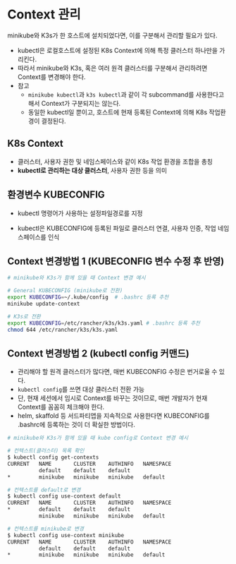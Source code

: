 # Context 관리

minikube와 K3s가 한 호스트에 설치되었다면, 이를 구분해서 관리할 필요가 있다.

- kubectl은 로컬호스트에 설정된 K8s Context에 의해 특정 클러스터 하나만을 가리킨다.
- 따라서 minikube와 K3s, 혹은 여러 원격 클러스터를 구분해서 관리하려면 Context를 변경해야 한다.
- 참고
  - `minikube kubectl`과 `k3s kubectl`과 같이 각 subcommand를 사용한다고 해서 Context가 구분되지는 않는다.
  - 동일한 kubectl일 뿐이고, 호스트에 현재 등록된 Context에 의해 K8s 작업환경이 결정된다.

## K8s Context

- 클러스터, 사용자 권한 및 네임스페이스와 같이 K8s 작업 환경을 조합을 총칭
- **kubectl로 관리하는 대상 클러스터**, 사용자 권한 등을 의미

## 환경변수 KUBECONFIG

- kubectl 명령어가 사용하는 설정파일경로를 지정

- kubectl은 KUBECONFIG에 등록된 파일로 클러스터 연결, 사용자 인증, 작업 네임스페이스를 인식

## Context 변경방법 1 (KUBECONFIG 변수 수정 후 반영)

```sh
# minikube와 K3s가 함께 있을 때 Context 변경 예시

# General KUBECONFIG (minikube로 전환)
export KUBECONFIG=~/.kube/config  # .bashrc 등록 추천
minikube update-context

# K3s로 전환
export KUBECONFIG=/etc/rancher/k3s/k3s.yaml # .bashrc 등록 추천
chmod 644 /etc/rancher/k3s/k3s.yaml
```

## Context 변경방법 2 (kubectl config 커맨드)

- 관리해야 할 원격 클러스터가 많다면, 매번 KUBECONFIG 수정은 번거로울 수 있다.
- `kubectl config`를 쓰면 대상 클러스터 전환 가능
- 단, 현재 세션에서 임시로 Context를 바꾸는 것이므로, 매번 개발자가 현재 Context를 꼼꼼히 체크해야 한다.
- helm, skaffold 등 서드파티앱을 지속적으로 사용한다면 KUBECONFIG를 .bashrc에 등록하는 것이 더 확실한 방법이다.

```sh
# minikube와 K3s가 함께 있을 때 kube config로 Context 변경 예시

# 컨텍스트(클러스터) 목록 확인
$ kubectl config get-contexts
CURRENT   NAME       CLUSTER    AUTHINFO   NAMESPACE
          default    default    default
*         minikube   minikube   minikube   default
```

```sh
# 컨텍스트를 default로 변경
$ kubectl config use-context default
CURRENT   NAME       CLUSTER    AUTHINFO   NAMESPACE
*         default    default    default
          minikube   minikube   minikube   default
```

```sh
# 컨텍스트를 minikube로 변경
$ kubectl config use-context minikube
CURRENT   NAME       CLUSTER    AUTHINFO   NAMESPACE
          default    default    default
*         minikube   minikube   minikube   default
```
